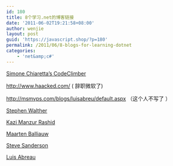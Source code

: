 ```yaml
---
id: 180
title: 8个学习.net的博客链接
date: '2011-06-02T19:21:58+08:00'
author: wenjie
layout: post
guid: 'https://javascript.shop/?p=180'
permalink: /2011/06/8-blogs-for-learning-dotnet
categories:
    - 'net&amp;c#'
---
```


[Simone Chiaretta’s CodeClimber](http://codeclimber.net.nz/default.aspx)

<http://www.haacked.com/> ( 辞职微软了)

<http://msmvps.com/blogs/luisabreu/default.aspx> （这个人不写了 ）

[Stephen Walther](http://www.stephenwalther.com/blog/)

[Kazi Manzur Rashid](http://weblogs.asp.net/rashid/)

[Maarten Balliauw](http://blog.maartenballiauw.be/)

[Steve Sanderson](http://blog.codeville.net/)

[Luis Abreau](http://msmvps.com/blogs/luisabreu/default.aspx)